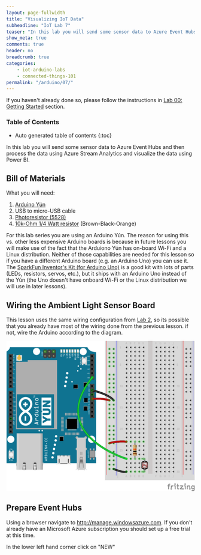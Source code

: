 ```yaml
---
layout: page-fullwidth
title: "Visualizing IoT Data"
subheadline: "IoT Lab 7"
teaser: "In this lab you will send some sensor data to Azure Event Hubs and then process the data using Azure Stream Analytics and visualize the data using Power BI."
show_meta: true
comments: true
header: no
breadcrumb: true
categories:
    - iot-arduino-labs
    - connected-things-101
permalink: "/arduino/07/"
---
```


If you haven't already done so, please follow the instructions in [Lab 00: Getting Started][1] section.

### Table of Contents
*  Auto generated table of contents
{:toc}

In this lab you will send some sensor data to Azure Event Hubs and then process the data using Azure Stream Analytics and visualize the data using Power BI.

## Bill of Materials

What you will need:

1. [Arduino Y&uacute;n](http://www.arduino.cc/en/Main/ArduinoBoardYun)
2. USB to micro-USB cable
3. [Photoresistor (5528)](http://www.sparkfun.com/products/9088)
4. [10k-Ohm 1/4 Watt resistor](http://www.sparkfun.com/products/10969) (Brown-Black-Orange)

For this lab series you are using an Arduino Y&uacute;n. The reason for using this vs. other less expensive Arduino boards is because in future lessons you will make use of the fact that the Arduiono Y&uacute;n has on-board Wi-Fi and a Linux distribution. Neither of those capabilities are needed for this lesson so if you have a different Arduino board (e.g. an Arduino Uno) you can use it. The [SparkFun Inventor's Kit (for Arduino Uno)](http://www.sparkfun.com/products/13154) is a good kit with lots of parts (LEDs, resistors, servos, etc.), but it ships with an Arduino Uno instead of the Y&uacute;n (the Uno doesn't have onboard Wi-Fi or the Linux distribution we will use in later lessons).

## Wiring the Ambient Light Sensor Board
This lesson uses the same wiring configuration from [Lab 2][3], so its possible that you already have most of the wiring done from the previous lesson. if not, wire the Arduino according to the diagram.

<img src="/images/lab02_bb.png"/>

## Prepare Event Hubs
Using a browser navigate to http://manage.windowsazure.com. If you don't already have an Microsoft Azure subscription you should set up a free trial at this time.

In the lower left hand corner click on "NEW"




 [1]: /arduino/00/
 [2]: /arduino/01/
 [3]: /arduino/02/
 [4]: /arduino/03/
 [5]: /arduino/04/
 [6]: /arduino/05/
 [7]: /arduino/06/